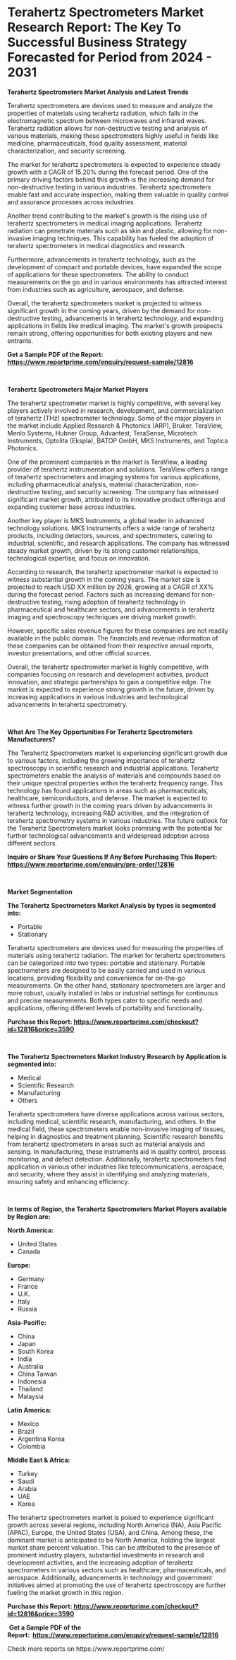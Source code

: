 <p><h1>Terahertz Spectrometers Market Research Report: The Key To Successful Business Strategy Forecasted for Period from 2024 - 2031</h1></p><p><strong>Terahertz Spectrometers Market Analysis and Latest Trends</strong></p>
<p><p>Terahertz spectrometers are devices used to measure and analyze the properties of materials using terahertz radiation, which falls in the electromagnetic spectrum between microwaves and infrared waves. Terahertz radiation allows for non-destructive testing and analysis of various materials, making these spectrometers highly useful in fields like medicine, pharmaceuticals, food quality assessment, material characterization, and security screening.</p><p>The market for terahertz spectrometers is expected to experience steady growth with a CAGR of 15.20% during the forecast period. One of the primary driving factors behind this growth is the increasing demand for non-destructive testing in various industries. Terahertz spectrometers enable fast and accurate inspection, making them valuable in quality control and assurance processes across industries.</p><p>Another trend contributing to the market's growth is the rising use of terahertz spectrometers in medical imaging applications. Terahertz radiation can penetrate materials such as skin and plastic, allowing for non-invasive imaging techniques. This capability has fueled the adoption of terahertz spectrometers in medical diagnostics and research.</p><p>Furthermore, advancements in terahertz technology, such as the development of compact and portable devices, have expanded the scope of applications for these spectrometers. The ability to conduct measurements on the go and in various environments has attracted interest from industries such as agriculture, aerospace, and defense.</p><p>Overall, the terahertz spectrometers market is projected to witness significant growth in the coming years, driven by the demand for non-destructive testing, advancements in terahertz technology, and expanding applications in fields like medical imaging. The market's growth prospects remain strong, offering opportunities for both existing players and new entrants.</p></p>
<p><strong>Get a Sample PDF of the Report:&nbsp; <a href="https://www.reportprime.com/enquiry/request-sample/12816">https://www.reportprime.com/enquiry/request-sample/12816</a></strong></p>
<p>&nbsp;</p>
<p><strong>Terahertz Spectrometers Major Market Players</strong></p>
<p><p>The terahertz spectrometer market is highly competitive, with several key players actively involved in research, development, and commercialization of terahertz (THz) spectrometer technology. Some of the major players in the market include Applied Research & Photonics (ARP), Bruker, TeraView, Menlo Systems, Hubner Group, Advantest, TeraSense, Microtech Instruments, Optolita (Ekspla), BATOP GmbH, MKS Instruments, and Toptica Photonics.</p><p>One of the prominent companies in the market is TeraView, a leading provider of terahertz instrumentation and solutions. TeraView offers a range of terahertz spectrometers and imaging systems for various applications, including pharmaceutical analysis, material characterization, non-destructive testing, and security screening. The company has witnessed significant market growth, attributed to its innovative product offerings and expanding customer base across industries.</p><p>Another key player is MKS Instruments, a global leader in advanced technology solutions. MKS Instruments offers a wide range of terahertz products, including detectors, sources, and spectrometers, catering to industrial, scientific, and research applications. The company has witnessed steady market growth, driven by its strong customer relationships, technological expertise, and focus on innovation.</p><p>According to research, the terahertz spectrometer market is expected to witness substantial growth in the coming years. The market size is projected to reach USD XX million by 2026, growing at a CAGR of XX% during the forecast period. Factors such as increasing demand for non-destructive testing, rising adoption of terahertz technology in pharmaceutical and healthcare sectors, and advancements in terahertz imaging and spectroscopy techniques are driving market growth.</p><p>However, specific sales revenue figures for these companies are not readily available in the public domain. The financials and revenue information of these companies can be obtained from their respective annual reports, investor presentations, and other official sources.</p><p>Overall, the terahertz spectrometer market is highly competitive, with companies focusing on research and development activities, product innovation, and strategic partnerships to gain a competitive edge. The market is expected to experience strong growth in the future, driven by increasing applications in various industries and technological advancements in terahertz spectrometry.</p></p>
<p>&nbsp;</p>
<p><strong>What Are The Key Opportunities For Terahertz Spectrometers Manufacturers?</strong></p>
<p><p>The Terahertz Spectrometers market is experiencing significant growth due to various factors, including the growing importance of terahertz spectroscopy in scientific research and industrial applications. Terahertz spectrometers enable the analysis of materials and compounds based on their unique spectral properties within the terahertz frequency range. This technology has found applications in areas such as pharmaceuticals, healthcare, semiconductors, and defense. The market is expected to witness further growth in the coming years driven by advancements in terahertz technology, increasing R&D activities, and the integration of terahertz spectrometry systems in various industries. The future outlook for the Terahertz Spectrometers market looks promising with the potential for further technological advancements and widespread adoption across different sectors.</p></p>
<p><strong>Inquire or Share Your Questions If Any Before Purchasing This Report: <a href="https://www.reportprime.com/enquiry/pre-order/12816">https://www.reportprime.com/enquiry/pre-order/12816</a></strong></p>
<p>&nbsp;</p>
<p><strong>Market Segmentation</strong></p>
<p><strong>The Terahertz Spectrometers Market Analysis by types is segmented into:</strong></p>
<p><ul><li>Portable</li><li>Stationary</li></ul></p>
<p><p>Terahertz spectrometers are devices used for measuring the properties of materials using terahertz radiation. The market for terahertz spectrometers can be categorized into two types: portable and stationary. Portable spectrometers are designed to be easily carried and used in various locations, providing flexibility and convenience for on-the-go measurements. On the other hand, stationary spectrometers are larger and more robust, usually installed in labs or industrial settings for continuous and precise measurements. Both types cater to specific needs and applications, offering different levels of portability and functionality.</p></p>
<p><strong>Purchase this Report:&nbsp;<a href="https://www.reportprime.com/checkout?id=12816&price=3590">https://www.reportprime.com/checkout?id=12816&price=3590</a></strong></p>
<p>&nbsp;</p>
<p><strong>The Terahertz Spectrometers Market Industry Research by Application is segmented into:</strong></p>
<p><ul><li>Medical</li><li>Scientific Research</li><li>Manufacturing</li><li>Others</li></ul></p>
<p><p>Terahertz spectrometers have diverse applications across various sectors, including medical, scientific research, manufacturing, and others. In the medical field, these spectrometers enable non-invasive imaging of tissues, helping in diagnostics and treatment planning. Scientific research benefits from terahertz spectrometers in areas such as material analysis and sensing. In manufacturing, these instruments aid in quality control, process monitoring, and defect detection. Additionally, terahertz spectrometers find application in various other industries like telecommunications, aerospace, and security, where they assist in identifying and analyzing materials, ensuring safety and enhancing efficiency.</p></p>
<p>&nbsp;</p>
<p><strong>In terms of Region, the Terahertz Spectrometers Market Players available by Region are:</strong></p>
<p>
    <p> <strong> North America: </strong>
        <ul>
            <li>United States</li>
            <li>Canada</li>
        </ul>
        </p> 
    <p> <strong> Europe: </strong>
        <ul>
            <li>Germany</li>
            <li>France</li>
            <li>U.K.</li>
            <li>Italy</li>
            <li>Russia</li>
        </ul>
        </p> 
    <p> <strong> Asia-Pacific: </strong>
        <ul>
            <li>China</li>
            <li>Japan</li>
            <li>South Korea</li>
            <li>India</li>
            <li>Australia</li>
            <li>China Taiwan</li>
            <li>Indonesia</li>
            <li>Thailand</li>
            <li>Malaysia</li>
        </ul>
        </p> 
    <p> <strong> Latin America: </strong>
        <ul>
            <li>Mexico</li>
            <li>Brazil</li>
            <li>Argentina Korea</li>
            <li>Colombia</li>
        </ul>
        </p> 
    <p> <strong> Middle East & Africa: </strong>
        <ul>
            <li>Turkey</li>
            <li>Saudi</li>
            <li>Arabia</li>
            <li>UAE</li>
            <li>Korea</li>
        </ul>
    </p>
    </p>
<p><p>The terahertz spectrometers market is poised to experience significant growth across several regions, including North America (NA), Asia Pacific (APAC), Europe, the United States (USA), and China. Among these, the dominant market is anticipated to be North America, holding the largest market share percent valuation. This can be attributed to the presence of prominent industry players, substantial investments in research and development activities, and the increasing adoption of terahertz spectrometers in various sectors such as healthcare, pharmaceuticals, and aerospace. Additionally, advancements in technology and government initiatives aimed at promoting the use of terahertz spectroscopy are further fueling the market growth in this region.</p></p>
<p><strong>Purchase this Report: <a href="https://www.reportprime.com/checkout?id=12816&price=3590">https://www.reportprime.com/checkout?id=12816&price=3590</a></strong></p>
<p>&nbsp;<strong>Get a Sample PDF of the Report:&nbsp;&nbsp;<a href="https://www.reportprime.com/enquiry/request-sample/12816">https://www.reportprime.com/enquiry/request-sample/12816</a></strong></p>
<p><strong></strong></p>
<p>Check more reports on https://www.reportprime.com/</p>